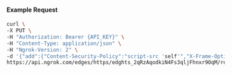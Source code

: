 <!-- Code generated for API Clients. DO NOT EDIT. -->

#### Example Request

```bash
curl \
-X PUT \
-H "Authorization: Bearer {API_KEY}" \
-H "Content-Type: application/json" \
-H "Ngrok-Version: 2" \
-d '{"add":{"Content-Security-Policy":"script-src 'self'","X-Frame-Options":"DENY"},"enabled":true}' \
https://api.ngrok.com/edges/https/edghts_2qRzAqodkiN4Fs3qljFhnxr9OqM/routes/edghtsrt_2qRzAqNlROAsIvPZYGEHPDAFLxO/response_headers
```
